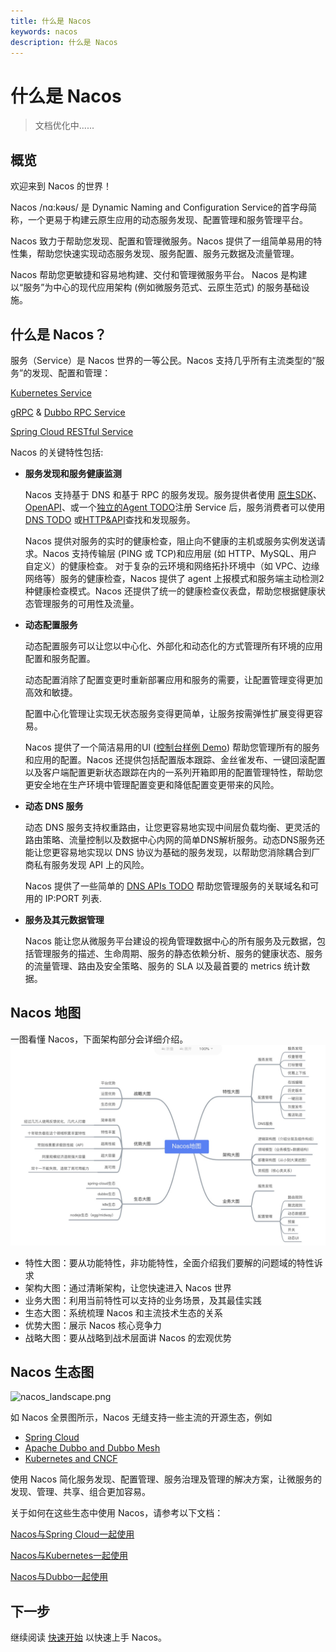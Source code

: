 ```yaml
---
title: 什么是 Nacos
keywords: nacos
description: 什么是 Nacos
---
```


# 什么是 Nacos

> 文档优化中......

## 概览

欢迎来到 Nacos 的世界！

Nacos /nɑ:kəʊs/  是 Dynamic Naming and Configuration Service的首字母简称，一个更易于构建云原生应用的动态服务发现、配置管理和服务管理平台。

Nacos 致力于帮助您发现、配置和管理微服务。Nacos 提供了一组简单易用的特性集，帮助您快速实现动态服务发现、服务配置、服务元数据及流量管理。

Nacos 帮助您更敏捷和容易地构建、交付和管理微服务平台。 Nacos 是构建以“服务”为中心的现代应用架构 (例如微服务范式、云原生范式) 的服务基础设施。

## 什么是 Nacos？
服务（Service）是 Nacos 世界的一等公民。Nacos 支持几乎所有主流类型的“服务”的发现、配置和管理：

[Kubernetes Service](https://kubernetes.io/docs/concepts/services-networking/service/)

[gRPC](https://grpc.io/docs/guides/concepts.html#service-definition) & [Dubbo RPC Service](https://dubbo.apache.org)
 
[Spring Cloud RESTful Service](https://spring.io/projects/spring-cloud)

Nacos 的关键特性包括:

* **服务发现和服务健康监测**
	
    Nacos 支持基于 DNS 和基于 RPC 的服务发现。服务提供者使用 [原生SDK](./guide/user/sdk.md)、[OpenAPI](./guide/user/open-api.md)、或一个[独立的Agent TODO](./guide/user/other-language.md)注册 Service 后，服务消费者可以使用[DNS TODO](xx) 或[HTTP&API](./guide/user/open-api.md)查找和发现服务。
    
    Nacos 提供对服务的实时的健康检查，阻止向不健康的主机或服务实例发送请求。Nacos 支持传输层 (PING 或 TCP)和应用层 (如 HTTP、MySQL、用户自定义）的健康检查。 对于复杂的云环境和网络拓扑环境中（如 VPC、边缘网络等）服务的健康检查，Nacos 提供了 agent 上报模式和服务端主动检测2种健康检查模式。Nacos 还提供了统一的健康检查仪表盘，帮助您根据健康状态管理服务的可用性及流量。
                 
* **动态配置服务**

    动态配置服务可以让您以中心化、外部化和动态化的方式管理所有环境的应用配置和服务配置。
    
    动态配置消除了配置变更时重新部署应用和服务的需要，让配置管理变得更加高效和敏捷。
    
    配置中心化管理让实现无状态服务变得更简单，让服务按需弹性扩展变得更容易。
	
    Nacos 提供了一个简洁易用的UI ([控制台样例 Demo](http://console.nacos.io/nacos/index.html)) 帮助您管理所有的服务和应用的配置。Nacos 还提供包括配置版本跟踪、金丝雀发布、一键回滚配置以及客户端配置更新状态跟踪在内的一系列开箱即用的配置管理特性，帮助您更安全地在生产环境中管理配置变更和降低配置变更带来的风险。
	
* **动态 DNS 服务**

    动态 DNS 服务支持权重路由，让您更容易地实现中间层负载均衡、更灵活的路由策略、流量控制以及数据中心内网的简单DNS解析服务。动态DNS服务还能让您更容易地实现以 DNS 协议为基础的服务发现，以帮助您消除耦合到厂商私有服务发现 API 上的风险。

    Nacos 提供了一些简单的 [DNS APIs TODO](xx) 帮助您管理服务的关联域名和可用的 IP:PORT 列表.
	
* **服务及其元数据管理**

    Nacos 能让您从微服务平台建设的视角管理数据中心的所有服务及元数据，包括管理服务的描述、生命周期、服务的静态依赖分析、服务的健康状态、服务的流量管理、路由及安全策略、服务的 SLA 以及最首要的 metrics 统计数据。

## Nacos 地图
一图看懂 Nacos，下面架构部分会详细介绍。
![nacos_map](/img/nacosMap.jpg) 
- 特性大图：要从功能特性，非功能特性，全面介绍我们要解的问题域的特性诉求
- 架构大图：通过清晰架构，让您快速进入 Nacos 世界
- 业务大图：利用当前特性可以支持的业务场景，及其最佳实践
- 生态大图：系统梳理 Nacos 和主流技术生态的关系
- 优势大图：展示 Nacos 核心竞争力
- 战略大图：要从战略到战术层面讲 Nacos 的宏观优势

## Nacos 生态图

![nacos_landscape.png](https://cdn.nlark.com/lark/0/2018/png/11189/1533045871534-e64b8031-008c-4dfc-b6e8-12a597a003fb.png) 

如 Nacos 全景图所示，Nacos 无缝支持一些主流的开源生态，例如 

* [Spring Cloud](./ecology/use-nacos-with-spring-cloud.md)
* [Apache Dubbo and Dubbo Mesh](./ecology/use-nacos-with-dubbo.md)
* [Kubernetes and CNCF](./quickstart/quick-start-kubernetes.md)

使用 Nacos 简化服务发现、配置管理、服务治理及管理的解决方案，让微服务的发现、管理、共享、组合更加容易。

关于如何在这些生态中使用 Nacos，请参考以下文档：

[Nacos与Spring Cloud一起使用](./ecology/use-nacos-with-spring-cloud.md)

[Nacos与Kubernetes一起使用](./quickstart/quick-start-kubernetes.md)

[Nacos与Dubbo一起使用](./ecology/use-nacos-with-dubbo.md)


## 下一步

继续阅读 [快速开始](./quickstart/quick-start.md) 以快速上手 Nacos。






